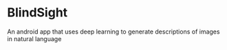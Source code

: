 # BlindSight
An android app that uses deep learning to generate descriptions of images in natural language
